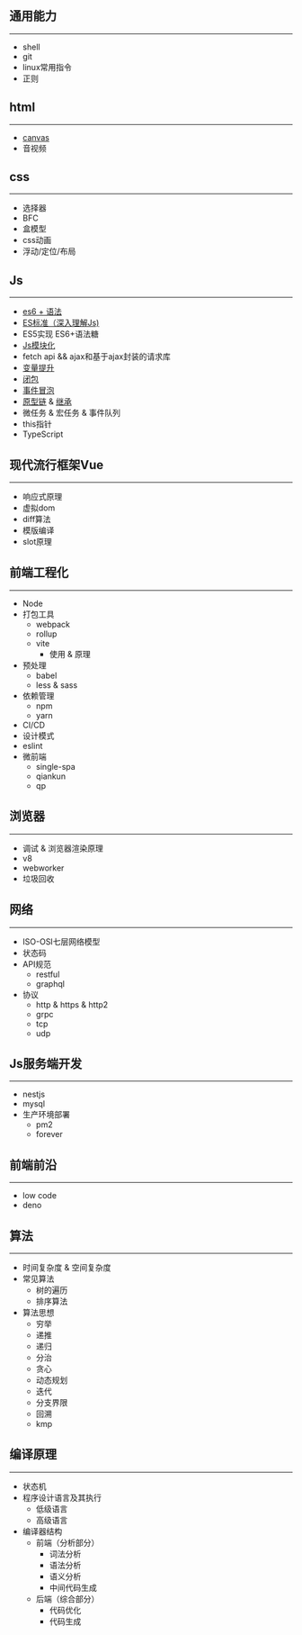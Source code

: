 ## 通用能力 ##
***
* shell
* git
* linux常用指令
* 正则

## html ##
***
* [canvas](https://juejin.cn/post/6986785259966857247)
* 音视频

## css ##
***
* 选择器
* BFC
* 盒模型
* css动画
* 浮动/定位/布局

## Js ##
***
* [es6 + 语法](https://es6.ruanyifeng.com/)
* [ES标准（深入理解Js)](https://www.kancloud.cn/kancloud/deep-understand-javascript/43708)
* ES5实现 ES6+语法糖
* [Js模块化](https://juejin.cn/post/6844903576309858318)
* fetch api && ajax和基于ajax封装的请求库
* [变量提升](https://juejin.cn/post/6844903490989342728)
* [闭包](https://juejin.cn/post/6844903858636849159)
* [事件冒泡](https://juejin.cn/post/6844903834075021326)
* [原型链](https://juejin.cn/post/6844903989088092174) & [继承](https://juejin.cn/post/6844903475021627400)
* 微任务 & 宏任务 & 事件队列
* this指针
* TypeScript

## 现代流行框架Vue ##
***
* 响应式原理
* 虚拟dom
* diff算法
* 模版编译
* slot原理

## 前端工程化 ##
***
* Node
* 打包工具
   - webpack
   - rollup
   - vite
     - 使用 & 原理
* 预处理
  - babel
  - less & sass
* 依赖管理
  - npm 
  - yarn
* CI/CD
* 设计模式
* eslint
* 微前端
  - single-spa
  - qiankun
  - qp

## 浏览器 ##
***
* 调试 & 浏览器渲染原理
* v8
* webworker
* 垃圾回收

## 网络 ##
***
* ISO-OSI七层网络模型
* 状态码
* API规范
  - restful
  - graphql
* 协议
  - http & https & http2
  - grpc
  - tcp
  - udp

## Js服务端开发 ##
***
* nestjs
* mysql
* 生产环境部署
  - pm2
  - forever

## 前端前沿 ##
***
* low code
* deno

## 算法 ##
***
* 时间复杂度 & 空间复杂度
* 常见算法
  - 树的遍历
  - 排序算法
* 算法思想
  - 穷举
  - 递推
  - 递归
  - 分治
  - 贪心
  - 动态规划
  - 迭代
  - 分支界限
  - 回溯
  - kmp
  
## 编译原理 ##
***
* 状态机
* 程序设计语言及其执行
  - 低级语言
  - 高级语言
* 编译器结构
  - 前端（分析部分）
    - 词法分析
    - 语法分析
    - 语义分析
    - 中间代码生成
  - 后端（综合部分）
    - 代码优化
    - 代码生成
